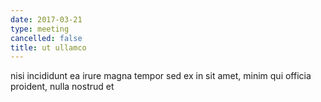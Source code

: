 ```yaml
---
date: 2017-03-21
type: meeting
cancelled: false
title: ut ullamco
---
```

nisi incididunt ea irure magna tempor sed ex in sit amet, minim qui officia proident, nulla nostrud et